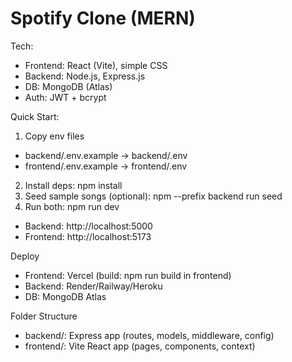 # Spotify Clone (MERN)

Tech:
- Frontend: React (Vite), simple CSS
- Backend: Node.js, Express.js
- DB: MongoDB (Atlas)
- Auth: JWT + bcrypt

Quick Start:
1) Copy env files
- backend/.env.example -> backend/.env
- frontend/.env.example -> frontend/.env
2) Install deps: npm install
3) Seed sample songs (optional): npm --prefix backend run seed
4) Run both: npm run dev
- Backend: http://localhost:5000
- Frontend: http://localhost:5173

Deploy
- Frontend: Vercel (build: npm run build in frontend)
- Backend: Render/Railway/Heroku
- DB: MongoDB Atlas

Folder Structure
- backend/: Express app (routes, models, middleware, config)
- frontend/: Vite React app (pages, components, context)
